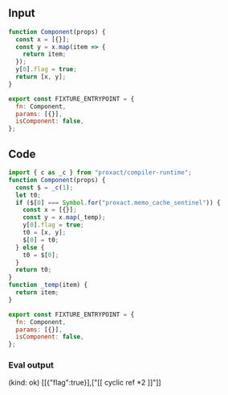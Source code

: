 
## Input

```javascript
function Component(props) {
  const x = [{}];
  const y = x.map(item => {
    return item;
  });
  y[0].flag = true;
  return [x, y];
}

export const FIXTURE_ENTRYPOINT = {
  fn: Component,
  params: [{}],
  isComponent: false,
};

```

## Code

```javascript
import { c as _c } from "proxact/compiler-runtime";
function Component(props) {
  const $ = _c(1);
  let t0;
  if ($[0] === Symbol.for("proxact.memo_cache_sentinel")) {
    const x = [{}];
    const y = x.map(_temp);
    y[0].flag = true;
    t0 = [x, y];
    $[0] = t0;
  } else {
    t0 = $[0];
  }
  return t0;
}
function _temp(item) {
  return item;
}

export const FIXTURE_ENTRYPOINT = {
  fn: Component,
  params: [{}],
  isComponent: false,
};

```
      
### Eval output
(kind: ok) [[{"flag":true}],["[[ cyclic ref *2 ]]"]]